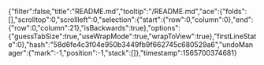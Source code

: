 {"filter":false,"title":"README.md","tooltip":"/README.md","ace":{"folds":[],"scrolltop":0,"scrollleft":0,"selection":{"start":{"row":0,"column":0},"end":{"row":0,"column":21},"isBackwards":true},"options":{"guessTabSize":true,"useWrapMode":true,"wrapToView":true},"firstLineState":0},"hash":"58d6fe4c3f04e950b3449fb9f662745c680529a6","undoManager":{"mark":-1,"position":-1,"stack":[]},"timestamp":1565700374681}